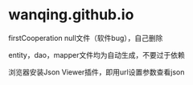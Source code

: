 # wanqing.github.io
firstCooperation
null文件（软件bug），自己删除

entity，dao，mapper文件均为自动生成，不要过于依赖

浏览器安装Json Viewer插件，即用url设置参数查看json
